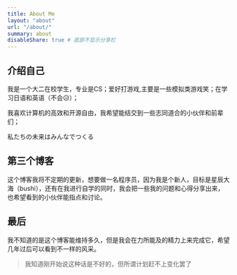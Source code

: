 ```yaml
---
title: About Me
layout: "about"
url: "/about/"
summary: about
disableShare: true # 底部不显示分享栏
---
```


## 介绍自己

我是一个大二在校学生，专业是CS；爱好打游戏,主要是一些模拟类游戏笑；在学习日语和英语（不会😥）；

我喜欢计算机的高效和开源自由，我希望能结交到一些志同道合的小伙伴和前辈们；

私たちの未来はみんなでつくる

## 第三个博客

这个博客我将不定期的更新，想要做一名程序员，因为我是个新人，目标是星辰大海（bushi），还有在我进行自学的同时，我会把一些我的问题和心得分享出来，也希望看到的小伙伴能指点和讨论。

## 最后

我不知道的是这个博客能维持多久，但是我会在力所能及的精力上来完成它，希望几年过后可以看到不一样的风采。
 > 我知道刚开始说这种话是不好的，但所谓计划赶不上变化罢了
